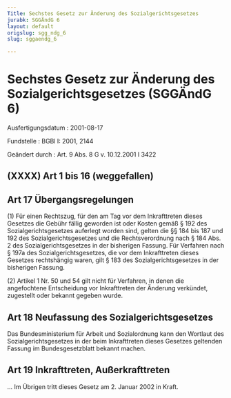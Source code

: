 ```yaml
---
Title: Sechstes Gesetz zur Änderung des Sozialgerichtsgesetzes
jurabk: SGGÄndG 6
layout: default
origslug: sgg_ndg_6
slug: sggaendg_6

---
```


# Sechstes Gesetz zur Änderung des Sozialgerichtsgesetzes (SGGÄndG 6)

Ausfertigungsdatum
:   2001-08-17

Fundstelle
:   BGBl I: 2001, 2144

Geändert durch
:   Art. 9 Abs. 8 G v. 10.12.2001 I 3422


## (XXXX) Art 1 bis 16 (weggefallen)


## Art 17 Übergangsregelungen

(1) Für einen Rechtszug, für den am Tag vor dem Inkrafttreten dieses Gesetzes die Gebühr fällig geworden ist oder Kosten gemäß § 192 des Sozialgerichtsgesetzes auferlegt worden sind, gelten die §§ 184 bis 187 und 192 des Sozialgerichtsgesetzes und die Rechtsverordnung nach § 184 Abs. 2 des Sozialgerichtsgesetzes in der bisherigen Fassung. Für Verfahren nach § 197a des Sozialgerichtsgesetzes, die vor dem Inkrafttreten dieses Gesetzes rechtshängig waren, gilt § 183 des Sozialgerichtsgesetzes in der bisherigen Fassung.

(2) Artikel 1 Nr. 50 und 54 gilt nicht für Verfahren, in denen die angefochtene Entscheidung vor Inkrafttreten der Änderung verkündet, zugestellt oder bekannt gegeben wurde.


## Art 18 Neufassung des Sozialgerichtsgesetzes

Das Bundesministerium für Arbeit und Sozialordnung kann den Wortlaut des Sozialgerichtsgesetzes in der beim Inkrafttreten dieses Gesetzes geltenden Fassung im Bundesgesetzblatt bekannt machen.


## Art 19 Inkrafttreten, Außerkrafttreten

... Im Übrigen tritt dieses Gesetz am 2. Januar 2002 in Kraft.

